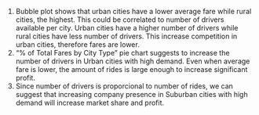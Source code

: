 1. Bubble plot shows that urban cities have a lower average fare while rural cities, the highest.
This could be correlated to number of drivers available per city. 
Urban cities have a higher number of drivers while rural cities have less number of drivers.
This increase competition in urban cities, therefore fares are lower. 
2. “% of Total Fares by City Type” pie chart suggests to increase the number of drivers in Urban cities with high demand. Even when average fare is lower, the amount of rides is large enough to increase significant profit.
3. Since number of drivers is proporcional to number of rides, we can suggest that increasing company presence in Suburban cities with high demand will increase market share and profit.




